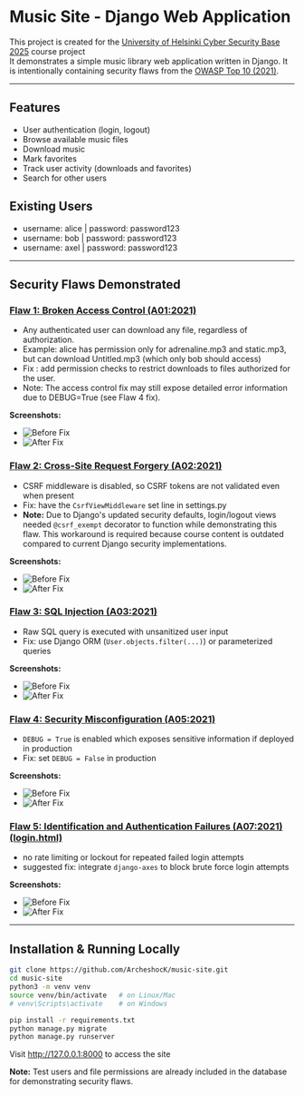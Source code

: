 # Music Site - Django Web Application

This project is created for the [University of Helsinki Cyber Security Base 2025](https://cybersecuritybase.mooc.fi/) course project  
It demonstrates a simple music library web application written in Django. It is intentionally containing security flaws from the [OWASP Top 10 (2021)](https://owasp.org/Top10/).

---

## Features
- User authentication (login, logout)
- Browse available music files
- Download music
- Mark favorites
- Track user activity (downloads and favorites)
- Search for other users

## Existing Users
- username: alice | password: password123  
- username: bob   | password: password123  
- username: axel  | password: password123

---

## Security Flaws Demonstrated

### [Flaw 1: Broken Access Control (A01:2021)](https://github.com/ArcheshocK/music-site/blob/main/library/views.py#L52-L60)
- Any authenticated user can download any file, regardless of authorization.
- Example: alice has permission only for adrenaline.mp3 and static.mp3, but can download Untitled.mp3 (which only bob should access)
- Fix : add permission checks to restrict downloads to files authorized for the user.
- Note: The access control fix may still expose detailed error information due to DEBUG=True (see Flaw 4 fix).

**Screenshots:**
- ![Before Fix](screenshots/flaw-1-before.png)
- ![After Fix](screenshots/flaw-1-after.png)

### [Flaw 2: Cross-Site Request Forgery (A02:2021)](https://github.com/ArcheshocK/music-site/blob/main/music_site/settings.py#L36-L49)
- CSRF middleware is disabled, so CSRF tokens are not validated even when present
- Fix: have the `CsrfViewMiddleware` set line in settings.py
- **Note:** Due to Django's updated security defaults, login/logout views needed `@csrf_exempt` decorator to function while demonstrating this flaw. This workaround is required because course content is outdated compared to current Django security implementations.

**Screenshots:**
- ![Before Fix](screenshots/flaw-2-before.png)
- ![After Fix](screenshots/flaw-2-after.png)

### [Flaw 3: SQL Injection (A03:2021)](https://github.com/ArcheshocK/music-site/blob/main/library/views.py#L89-L107)
- Raw SQL query is executed with unsanitized user input
- Fix: use Django ORM (`User.objects.filter(...)`) or parameterized queries

**Screenshots:**
- ![Before Fix](screenshots/flaw-3-before.png)
- ![After Fix](screenshots/flaw-3-after.png)

### [Flaw 4: Security Misconfiguration (A05:2021)](https://github.com/ArcheshocK/music-site/blob/main/music_site/settings.py#L18-L23)
- `DEBUG = True` is enabled which exposes sensitive information if deployed in production
- Fix: set `DEBUG = False` in production

**Screenshots:**
- ![Before Fix](screenshots/flaw-4-before.png)
- ![After Fix](screenshots/flaw-4-after.png)

### [Flaw 5: Identification and Authentication Failures (A07:2021)](https://github.com/ArcheshocK/music-site/blob/main/music_site/settings.py#L4-L13) [(login.html)](https://github.com/ArcheshocK/music-site/blob/main/templates/registration/login.html#L5-L7)

- no rate limiting or lockout for repeated failed login attempts
- suggested fix: integrate `django-axes` to block brute force login attempts

**Screenshots:**
- ![Before Fix](screenshots/flaw-5-before.png)
- ![After Fix](screenshots/flaw-5-after.png)

---

## Installation & Running Locally

```bash
git clone https://github.com/ArcheshocK/music-site.git
cd music-site
python3 -m venv venv
source venv/bin/activate   # on Linux/Mac
# venv\Scripts\activate    # on Windows

pip install -r requirements.txt
python manage.py migrate
python manage.py runserver
```

Visit http://127.0.0.1:8000 to access the site

**Note:** Test users and file permissions are already included in the database for demonstrating security flaws.
